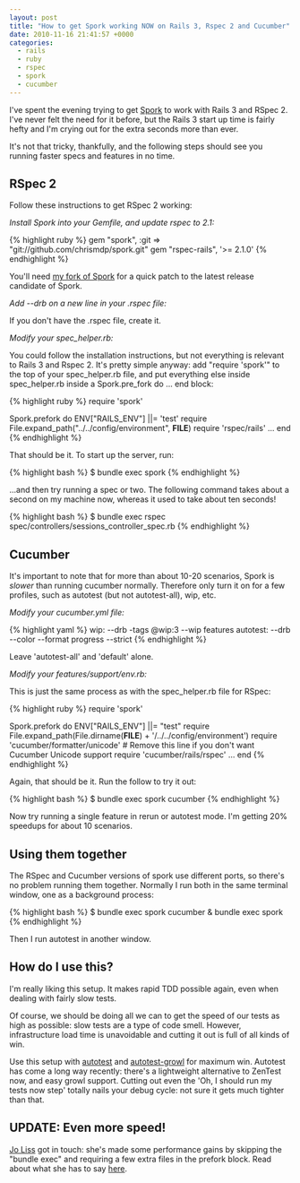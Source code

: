 ```yaml
---
layout: post
title: "How to get Spork working NOW on Rails 3, Rspec 2 and Cucumber"
date: 2010-11-16 21:41:57 +0000
categories:
  - rails
  - ruby
  - rspec
  - spork
  - cucumber
---
```

I've spent the evening trying to get [Spork](https://github.com/timcharper/spork) to work with Rails 3 and RSpec 2. I've never felt the need for it before, but the Rails 3 start up time is fairly hefty and I'm crying out for the extra seconds more than ever.

It's not that tricky, thankfully, and the following steps should see you running faster specs and features in no time.

## RSpec 2

Follow these instructions to get RSpec 2 working:

*Install Spork into your Gemfile, and update rspec to 2.1:*

{% highlight ruby %}
gem "spork", :git => "git://github.com/chrismdp/spork.git"
gem "rspec-rails", '>= 2.1.0'
{% endhighlight %}

You'll need [my fork of Spork](http://github.com/chrismdp/spork) for a quick patch to the latest release candidate of Spork.

*Add --drb on a new line in your .rspec file:*

If you don't have the .rspec file, create it.

*Modify your spec_helper.rb:*

You could follow the installation instructions, but not everything is relevant to Rails 3 and Rspec 2. It's pretty simple anyway: add "require 'spork'" to the top of your spec_helper.rb file, and put everything else inside spec_helper.rb inside a Spork.pre_fork do ... end block:

{% highlight ruby %}
require 'spork'

Spork.prefork do
  ENV["RAILS_ENV"] ||= 'test'
  require File.expand_path("../../config/environment", __FILE__)
  require 'rspec/rails'
  ...
end
{% endhighlight %}

That should be it. To start up the server, run:

{% highlight bash %}
$ bundle exec spork
{% endhighlight %}

...and then try running a spec or two. The following command takes about a second on my machine now, whereas it used to take about ten seconds!

{% highlight bash %}
$ bundle exec rspec spec/controllers/sessions_controller_spec.rb
{% endhighlight %}

## Cucumber

It's important to note that for more than about 10-20 scenarios, Spork is *slower* than running cucumber normally. Therefore only turn it on for a few profiles, such as autotest (but not autotest-all), wip, etc.

*Modify your cucumber.yml file:*

{% highlight yaml %}
wip: --drb -tags @wip:3 --wip features
autotest: --drb --color --format progress --strict
{% endhighlight %}

Leave 'autotest-all' and 'default' alone.

*Modify your features/support/env.rb:*

This is just the same process as with the spec_helper.rb file for RSpec:

{% highlight ruby %}
require 'spork'

Spork.prefork do
  ENV["RAILS_ENV"] ||= "test"
  require File.expand_path(File.dirname(__FILE__) + '/../../config/environment')
  require 'cucumber/formatter/unicode' # Remove this line if you don't want Cucumber Unicode support
  require 'cucumber/rails/rspec'
  ...
end
{% endhighlight %}

Again, that should be it. Run the follow to try it out:

{% highlight bash %}
$ bundle exec spork cucumber
{% endhighlight %}

Now try running a single feature in rerun or autotest mode. I'm getting 20% speedups for about 10 scenarios.

## Using them together

The RSpec and Cucumber versions of spork use different ports, so there's no problem running them together. Normally I run both in the same terminal window, one as a background process:

{% highlight bash %}
$ bundle exec spork cucumber & bundle exec spork
{% endhighlight %}

Then I run autotest in another window.

## How do I use this?

I'm really liking this setup. It makes rapid TDD possible again, even when dealing with fairly slow tests. 

Of course, we should be doing all we can to get the speed of our tests as high as possible: slow tests are a type of code smell. However, infrastructure load time is unavoidable and cutting it out is full of all kinds of win.

Use this setup with [autotest](https://github.com/grosser/autotest) and [autotest-growl](https://github.com/svoop/autotest-growl) for maximum win. Autotest has come a long way recently: there's a lightweight alternative to ZenTest now, and easy growl support. Cutting out even the 'Oh, I should run my tests now step' totally nails your debug cycle: not sure it gets much tighter than that.

## UPDATE: Even more speed!

[Jo Liss](http://opinionated-programmer.com/) got in touch: she's made some performance gains by skipping the "bundle exec" and requiring a few extra files in the prefork block. Read about what she has to say [here](http://opinionated-programmer.com/2011/02/profiling-spork-for-faster-start-up-time/).
